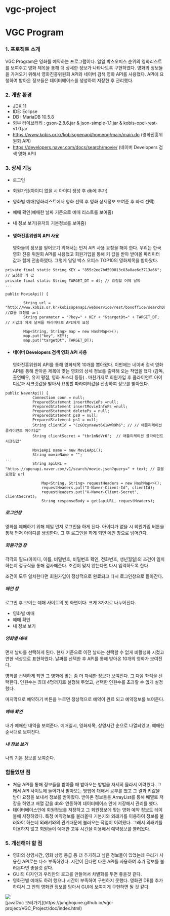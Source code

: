 # vgc-project
# VGC Program

### 1. 프로젝트 소개

VGC Program은 영화를 예약하는 프로그램이다. 일일 박스오피스 순위의 영화리스트를 보여주고 영화 제목을 통해 더 상세한 정보가 나타나도록 구현하였다. 영화의 정보들을 가져오기 위해서 영화진흥위원회 API와 네이버 검색 영화 API를 사용했다. API에 요청하여 받아온 정보들은 데이터베이스를 생성하여 저장한 후 관리했다.

### 2. 개발 환경

- JDK 11
- IDE: Eclipse
- DB : MariaDB 10.5.8
- 외부 라이브러리 : gson-2.8.6.jar & json-simple-1.1.jar & kobis-opcl-rest-v1.0.jar
- https://www.kobis.or.kr/kobisopenapi/homepg/main/main.do (영화진흥위원회 API)
- https://developers.naver.com/docs/search/movie/ (네이버 Developers 검색 영화 API)

### 3. 상세 기능

- 로그인

- 회원가입(아이디 없을 시 아이디 생성 후 db에 추가)

- 영화별 예매(영화리스트에서 영화 선택 후 영화 상세정보 보여준 후 좌석 선택)

- 예매 확인(예매한 날짜 기준으로 예매 리스트를 보여줌)

- 내 정보 보기(유저의 기본정보를 보여줌)

- #### 영화진흥위원회 API 사용

  영화들의 정보를 얻어오기 위해서는 먼저 API 사용 요청을 해야 한다. 우리는 한국 영화 진흥 위원회 API를 사용했고 회원가입을 통해 키 값을 받아 받아올 파리미터 값과 함께 전송하였다. 그렇게 일일 박스 오피스 TOP10의 영화제목을 받아왔다.

```
private final static String KEY = "855c2ee7bd599013c83a8ae6c3713a66"; // 요청할 키 값
private final static String TARGET_DT = dt; // 요청할 어제 날짜
...
    
public MovieApi() {

		String url = "http://www.kobis.or.kr/kobisopenapi/webservice/rest/boxoffice/searchDailyBoxOfficeList.json"; //값을 요청할 url
		String parameter = "?key=" + KEY + "&targetDt=" + TARGET_DT; // 키값과 어제 날짜를 파라미터로 API에게 요청

		Map<String, String> map = new HashMap<>();
		map.put("key", KEY);
		map.put("targetDt", TARGET_DT);
```

- #### 네이버 Developers 검색 영화 API 사용

  영화진흥위원회 API를 통해 영화제목 10개를 뽑아왔다. 이번에는 네이버 검색 영화 API를 통해 받아온 제목에 맞는 영화의 상세 정보를 출력해 오는 작업을 했다 (감독, 출연배우, 유저 평점, 영화 포스터 등등) . 마찬가지로 회원가입 후 클라이언트 아이디값과 시크릿값을 받아서 요청할 파라미터값을 전송하여 정보를 받아왔다.

```
public NaverApi() {
			Connection conn = null;
			PreparedStatement insertMoviePs =null;
			PreparedStatement insertMovieInfoPs =null;
			PreparedStatement deletePs = null;
			PreparedStatement ps0 = null;
			PreparedStatement ps1 = null;
			String clientId = "CzGOzynaewt6X1wWR9h6"; // // 애플리케이션 클라이언트 아이디값"
			String clientSecret = "tbr1mNdVr6";  // 애플리케이션 클라이언트 시크릿값"

			MovieApi name = new MovieApi();
			String movieName = "";
...
    		String apiURL = "https://openapi.naver.com/v1/search/movie.json?query=" + text; // 값을 요청할 url

				Map<String, String> requestHeaders = new HashMap<>();
				requestHeaders.put("X-Naver-Client-Id", clientId);
				requestHeaders.put("X-Naver-Client-Secret", clientSecret);
				String responseBody = get(apiURL, requestHeaders);
```

##### 로그인창

영화를 예매하기 위해 제일 먼저 로그인을 하게 된다. 아이디가 없을 시 회원가입 버튼을 통해 먼저 아이디를 생성한다. 그 후 로그인을 하게 되면 메인 창으로 넘어간다.

##### 회원가입 창

각각의 필드(아이디, 이름, 비밀번호, 비밀번호 확인, 전화번호, 생년월일)의 조건이 일치하는지 정규식을 통해 검사해준다. 조건이 맞지 않는다면 다시 입력하도록 한다.

조건이 모두 일치한다면 회원가입이 정상적으로 완료되고 다시 로그인창으로 돌아간다.

##### 메인 창

로그인 후 보이는 예매 사이트의 첫 화면이다. 크게 3가지로 나누어진다.

- 영화별 예매
- 예매 확인
- 내 정보 보기

##### 영화별 예매

먼저 날짜를 선택하게 된다. 현재 기준으로 이전 날짜는 선택할 수 없게 비활성화 시켰고 연한 색상으로 표현하였다. 날짜를 선택한 후 API를 통해 받아온 10개의 영화가 보여진다.

영화를 선택하게 되면 그 영화에 맞는 좀 더 자세한 정보가 보여진다. 그 다음 좌석을 선택한다. 인원수는 최대 4명까지로 설정해 두었고, 선택한 인원수를 초과할 수 없게 설정했다.

마지막으로 예약하기 버튼을 누르면 정상적으로 예약이 완료 되고 예약정보를 보여준다.

##### 예매 확인

내가 예매한 내역을 보여준다. 예매일시, 영화제목, 상영시간 순으로 나열되있고, 예매한 순서대로 보여진다.

##### 내 정보 보기

나의 기본 정보를 보여준다.

### 힘들었던 점

- 처음 API를 통해 정보들을 받아올 때 받아오는 방법을 자세히 몰라서 어려웠다. 그래서 API 사이트에 들어가서 받아오는 방법에 대해서 공부를 했고 그 결과 키값을 받아 요청을 보내서 정보를 받아왔다. 받아온 정보들을 ArrayList를 통해 배열로 저장을 하였고 배열 값을 db와 연동하여 데이터베이스 안에 저장해서 관리를 했다.
- 데이터베이스안에 회원정보를 저장하고 그 회원정보에 맞는 영화 예약 정보도 테이블에 저장하였다. 특정 예약정보를 불러올때 기본키와 외래키를 이용하여 정보를 불러와야 하는데 외래키와의 관계때문에 불러오는 작업이 어려웠다. 그래서 외래키를 이용하지 않고 회원들이 예매한 고유 시간을 이용해서 예약정보를 불러왔다.

### 5. 개선해야 할 점

- 영화의 상영시간, 영화 상영 등급 등 더 추가하고 싶은 정보들이 있었는데 우리가 사용한 API로는 다소 부족하였다. 시간이 된다면 다른 API를 사용하여 추가 정보를 불러온다면 좋을것 같다.
- GUI의 디자인과 우리만의 로고를 만들어서 차별화를 두면 좋을것 같다.
- 영화관별 예매도 하려 했으나 시간이 부족하여 구현하지 못했다. 영화관 DB를 추가하여서 그 안의 영화관 정보를 담아서 GUI에 보여지게 구현하면 될 것 같다.

<div>
	<a href="https://www.youtube.com/watch?v=y2-JB5auRo0" target="_blank"><image src = "https://img.youtube.com/vi/y2-JB5auRo0/mqdefault.jpg"></a>
</div>
	[javaDoc 보러가기](https://junghojune.github.io/vgc-project/VGC_Project/doc/index.html)
		
